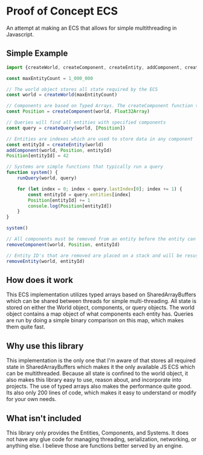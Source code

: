 # Proof of Concept ECS
An attempt at making an ECS that allows for simple multithreading in Javascript.


## Simple Example
```javascript
import {createWorld, createComponent, createEntity, addComponent, createQuery, runQuery} from 'concept-ecs'

const maxEntityCount = 1_000_000

// The world object stores all state required by the ECS
const world = createWorld(maxEntityCount)

// Components are based on Typed Arrays. The createComponent function takes any TypedArray constructor
const Position = createComponent(world, Float32Array)

// Queries will find all entities with specified components
const query = createQuery(world, [Position])

// Entities are indexes which are used to store data in any component
const entityId = createEntity(world)
addComponent(world, Position, entityId)
Position[entityId] = 42

// Systems are simple functions that typically run a query
function system() {
    runQuery(world, query)

    for (let index = 0; index < query.lastIndex[0]; index += 1) {
        const entityId = query.entities[index]
        Position[entityId] += 1
        console.log(Position[entityId])
    }
}

system()

// All components must be removed from an entity before the entity can be removed
removeComponent(world, Position, entityId)

// Entity ID's that are removed are placed on a stack and will be resused first before new entity ID's are issued
removeEntity(world, entityId)
```

## How does it work
This ECS implementation utilizes typed arrays based on SharedArrayBuffers which can be shared between threads for simple multi-threading. All state is stored on either the World object, components, or query objects. The world object contains a map object of what components each entity has. Queries are run by doing a simple binary comparison on this map, which makes them quite fast.

## Why use this library
This implementation is the only one that I'm aware of that stores all required state in SharedArrayBuffers which makes it the only available JS ECS which can be multithreaded. Because all state is confined to the world object, it also makes this library easy to use, reason about, and incorporate into projects. The use of typed arrays also makes the performance quite good. Its also only 200 lines of code, which makes it easy to understand or modify for your own needs.

## What isn't included
This library only provides the Entities, Components, and Systems. It does not have any glue code for managing threading, serialization, networking, or anything else. I believe those are functions better served by an engine.
